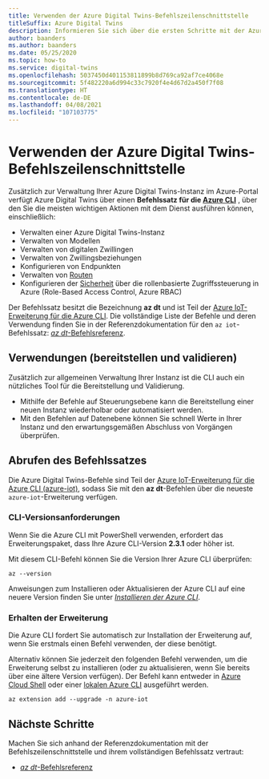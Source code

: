 ```yaml
---
title: Verwenden der Azure Digital Twins-Befehlszeilenschnittstelle
titleSuffix: Azure Digital Twins
description: Informieren Sie sich über die ersten Schritte mit der Azure Digital Twins-Befehlszeilenschnittstelle und deren Verwendung.
author: baanders
ms.author: baanders
ms.date: 05/25/2020
ms.topic: how-to
ms.service: digital-twins
ms.openlocfilehash: 5037450d401153811899b8d769ca92af7ce4068e
ms.sourcegitcommit: 5f482220a6d994c33c7920f4e4d67d2a450f7f08
ms.translationtype: HT
ms.contentlocale: de-DE
ms.lasthandoff: 04/08/2021
ms.locfileid: "107103775"
---
```

# <a name="use-the-azure-digital-twins-cli"></a>Verwenden der Azure Digital Twins-Befehlszeilenschnittstelle

Zusätzlich zur Verwaltung Ihrer Azure Digital Twins-Instanz im Azure-Portal verfügt Azure Digital Twins über einen **Befehlssatz für die [Azure CLI](/cli/azure/what-is-azure-cli)** , über den Sie die meisten wichtigen Aktionen mit dem Dienst ausführen können, einschließlich:
* Verwalten einer Azure Digital Twins-Instanz
* Verwalten von Modellen
* Verwalten von digitalen Zwillingen
* Verwalten von Zwillingsbeziehungen
* Konfigurieren von Endpunkten
* Verwalten von [Routen](concepts-route-events.md)
* Konfigurieren der [Sicherheit](concepts-security.md) über die rollenbasierte Zugriffssteuerung in Azure (Role-Based Access Control, Azure RBAC)

Der Befehlssatz besitzt die Bezeichnung **az dt** und ist Teil der [Azure IoT-Erweiterung für die Azure CLI](https://github.com/Azure/azure-iot-cli-extension). Die vollständige Liste der Befehle und deren Verwendung finden Sie in der Referenzdokumentation für den `az iot`-Befehlssatz: [*az dt*-Befehlsreferenz](/cli/azure/dt).

## <a name="uses-deploy-and-validate"></a>Verwendungen (bereitstellen und validieren)

Zusätzlich zur allgemeinen Verwaltung Ihrer Instanz ist die CLI auch ein nützliches Tool für die Bereitstellung und Validierung.
* Mithilfe der Befehle auf Steuerungsebene kann die Bereitstellung einer neuen Instanz wiederholbar oder automatisiert werden.
* Mit den Befehlen auf Datenebene können Sie schnell Werte in Ihrer Instanz und den erwartungsgemäßen Abschluss von Vorgängen überprüfen.

## <a name="get-the-command-set"></a>Abrufen des Befehlssatzes

Die Azure Digital Twins-Befehle sind Teil der [Azure IoT-Erweiterung für die Azure CLI (azure-iot)](https://github.com/Azure/azure-iot-cli-extension), sodass Sie mit den **az dt**-Befehlen über die neueste `azure-iot`-Erweiterung verfügen.

### <a name="cli-version-requirements"></a>CLI-Versionsanforderungen

Wenn Sie die Azure CLI mit PowerShell verwenden, erfordert das Erweiterungspaket, dass Ihre Azure CLI-Version **2.3.1** oder höher ist.

Mit diesem CLI-Befehl können Sie die Version Ihrer Azure CLI überprüfen:
```azurecli
az --version
```

Anweisungen zum Installieren oder Aktualisieren der Azure CLI auf eine neuere Version finden Sie unter [*Installieren der Azure CLI*](/cli/azure/install-azure-cli).

### <a name="get-the-extension"></a>Erhalten der Erweiterung

Die Azure CLI fordert Sie automatisch zur Installation der Erweiterung auf, wenn Sie erstmals einen Befehl verwenden, der diese benötigt.

Alternativ können Sie jederzeit den folgenden Befehl verwenden, um die Erweiterung selbst zu installieren (oder zu aktualisieren, wenn Sie bereits über eine ältere Version verfügen). Der Befehl kann entweder in [Azure Cloud Shell](../cloud-shell/overview.md) oder einer [lokalen Azure CLI](/cli/azure/install-azure-cli) ausgeführt werden.

```azurecli-interactive
az extension add --upgrade -n azure-iot
```

## <a name="next-steps"></a>Nächste Schritte

Machen Sie sich anhand der Referenzdokumentation mit der Befehlszeilenschnittstelle und ihrem vollständigen Befehlssatz vertraut:
* [*az dt*-Befehlsreferenz](/cli/azure/dt)